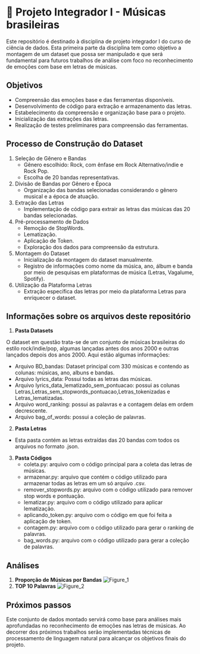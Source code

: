 # 🎵 Projeto Integrador I - Músicas brasileiras
Este repositório é destinado à disciplina de projeto integrador I do curso de ciência de dados. Esta primeira parte da disciplina tem como objetivo a montagem de um dataset que possa ser manipulado e que será fundamental para futuros trabalhos de análise com foco no reconhecimento de emoções com base em letras de músicas. 
## Objetivos
* Compreensão das emoções base e das ferramentas disponíveis.
* Desenvolvimento de código para extração e armazenamento das letras.
* Estabelecimento da compreensão e organização base para o projeto.
* Inicialização das extrações das letras.
* Realização de testes preliminares para compreensão das ferramentas.
## Processo de Construção do Dataset
1. Seleção de Gênero e Bandas
   * Gênero escolhido: Rock, com ênfase em Rock Alternativo/indie e Rock Pop.
   * Escolha de 20 bandas representativas.
2. Divisão de Bandas por Gênero e Época
   * Organização das bandas selecionadas considerando o gênero musical e a época de atuação.
3. Extração das Letras
   * Implementação de código para extrair as letras das músicas das 20 bandas selecionadas.
4. Pré-processamento de Dados
   * Remoção de StopWords.
   * Lematização.
   * Aplicação de Token.
   * Exploração dos dados para compreensão da estrutura.
5. Montagem do Dataset
   * Inicialização da montagem do dataset manualmente.
   * Registro de informações como nome da música, ano, álbum e banda por meio de pesquisas em plataformas de música (Letras, Vagalume, Spotify).
6. Utilização da Plataforma Letras
   * Extração específica das letras por meio da plataforma Letras para enriquecer o dataset.
## Informações sobre os arquivos deste repositório
1. **Pasta Datasets** 

O dataset em questão trata-se de um conjunto de músicas brasileiras do estilo rock/indie/pop, algumas lançadas antes dos anos 2000 e outras lançados depois dos anos 2000. Aqui estão algumas informações:
* Arquivo BD_bandas: Dataset principal com 330 músicas e contendo as colunas: músicas, ano, albuns e bandas.
* Arquivo lyrics_data: Possui todas as letras das músicas.
* Arquivo lyrics_data_lematizado_sem_pontuacao: possui as colunas Letras,Letras_sem_stopwords_pontuacao,Letras_tokenizadas e Letras_lematizadas.
* Arquivo word_ranking: possui as palavras e a contagem delas em ordem decrescente.
* Arquivo bag_of_words: possui a coleção de palavras.
2. **Pasta Letras**
  * Esta pasta contém as letras extraídas das 20 bandas com todos os arquivos no formato .json.
3. **Pasta Códigos**
    * coleta.py: arquivo com o código principal para a coleta das letras de músicas.
    * armazenar.py: arquivo que contém o código utilizado para armazenar todas as letras em um só arquivo .csv.
    * remover_stopwords.py: arquivo com o código utilizado para remover stop words e pontuação.
    * lematizar.py: arquivo com o código utilizado para aplicar lematização.
    * aplicando_token.py: arquivo com o código em que foi feita a aplicação de token.
    * contagem.py: arquivo com o código utilizado para gerar o ranking de palavras.
    * bag_words.py: arquivo com o código utilizado para gerar a coleção de palavras.
## Análises
1. **Proporção de Músicas por Bandas**
   ![Figure_1](https://github.com/Sheldaa/Projeto-Integrador-I/assets/128556185/f8de284c-099a-4882-b746-d76402737c27)
2. **TOP 10 Palavras**
   ![Figure_2](https://github.com/Sheldaa/Projeto-Integrador-I/assets/128556185/fcd6e162-67ba-45bd-bb89-4f110f5fe153)


## Próximos passos
Este conjunto de dados montado servirá como base para análises mais aprofundadas no reconhecimento de emoções nas letras de músicas. Ao decorrer dos próximos trabalhos serão implementadas técnicas de processamento de linguagem natural para alcançar os objetivos finais do projeto.

